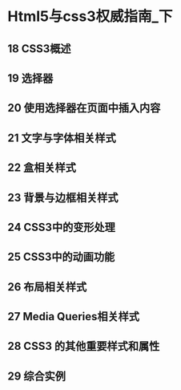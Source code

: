 # Html5与css3权威指南_下

## 18 CSS3概述

## 19 选择器

## 20 使用选择器在页面中插入内容

## 21 文字与字体相关样式

## 22 盒相关样式

## 23 背景与边框相关样式

## 24 CSS3中的变形处理

## 25 CSS3中的动画功能

## 26 布局相关样式

## 27 Media Queries相关样式

## 28 CSS3 的其他重要样式和属性

## 29 综合实例
